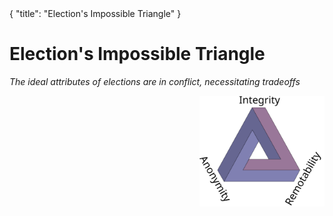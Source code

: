 <div class="cwikmeta">  
{  
"title": "Election's Impossible Triangle"  
} </div>

# Election's Impossible Triangle
*The ideal attributes of elections are in conflict, necessitating tradeoffs*

<img align="right" src="/election_impossible_triangle.svg" width=200></img>